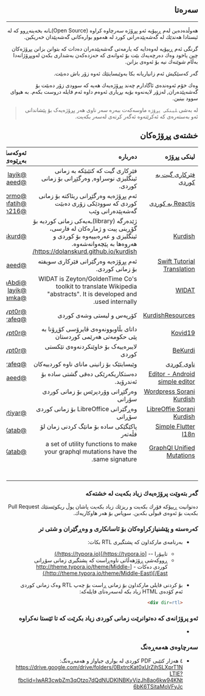 <div dir=rtl>

## سه‌ره‌تا

------



هه‌وڵده‌ده‌ین له‌م ڕیپۆیه‌ ئه‌و پڕۆژە سەرچاوە كراوه‌ (Open Source)ـانە بخه‌ینه‌ڕوو كه‌ له‌ ئیستادا هه‌ندێك لە گه‌شه‌پێده‌رانی كورد له ‌هه‌موو بواره‌كانی گه‌شه‌پێدان خه‌ریكین. 

گرنگی ئه‌م ڕیپۆیه‌ له‌وه‌دایه كه‌ یارمه‌تی گه‌شه‌پێده‌ران ده‌دات كه‌ بتوانن بزانن پڕۆژه‌كان چین یاخود وه‌ك ده‌رچه‌یه‌ك بێت بۆ ئه‌وانه‌ی كه‌ حه‌زده‌كه‌ن به‌شداری بكه‌ن له‌وپڕۆژانه‌دا بەڵام شوێنه‌ك نیه‌ بۆ ئه‌وه‌ی بزانن. 

گه‌ر كه‌سێكیش ئه‌م زانیاریانه‌ بكا به‌وێبسایتێك ئه‌وه‌ زۆر باش ده‌بێت.

وه‌ك خۆم ئه‌وه‌نده‌ی ئاگادارم چه‌ند پڕۆژه‌یه‌ك هه‌یه‌ كه‌ سوودی زۆر ده‌بێت بۆ گه‌شه‌پێده‌ران, له‌زۆر لایه‌نه‌وه‌ بۆیه‌ بڕیاری ئه‌وه‌م داوه‌ ئه‌م فایله‌ دروست بكه‌م. به‌ هیوای سوود بینین.



>لە بەشی ‍‍‍`لینکی پڕۆژە` ماوسەکەت ببەرە سەر ناوی هەر پڕۆژەیەک بۆ پێشاندانی ئەو بەستەرەی کە ئەکرێتەوە ئەگەر کرتەی لەسەر بکەیت.



## خشته‌ی پڕۆژه‌كان

 لینكی پڕۆژه‌ | ده‌رباره‌ | ئه‌وكه‌سانه‌ی به‌ڕێوه‌ی ده‌به‌ن | دۆخ 
---:|---:|---:|----
 [فێركاری گیت به‌ كوردی](https://github.com/layik/git-kurdi "https://github.com/layik/git-kurdi") | فێركاری گیت كه‌ كتێبێكه‌ به‌ زمانی ئینگلیزی نوسراوه‌, وه‌رگێڕانی بۆ زمانی کوردی. | [@layik](https://github.com/layik) <br /> [@rawandsaeed](https://github.com/rawandsaeed) | تەواونەکراو 
 [Reactjs به كوردی](https://github.com/reactjs/ku.reactjs.org "https://github.com/reactjs/ku.reactjs.org") | ئه‌م پڕۆژه‌یه‌ وه‌رگێڕانی ریئاكته‌ بۆ زمانی كوردی كه‌ سوودێكی زۆری ده‌بێت گه‌شه‌پێده‌رانی وێب | [@Herormo](https://github.com/herormo) <br /> [@Aranfatih](https://github.com/aranfatih) <br /> [@Goran216](https://github.com/Goran216) | تەواونەکراو 
[Kurdish](https://github.com/dolanskurd/kurdish "https://github.com/dolanskurd/kurdish") | ژێدەرگە (library)ـەیەکی زمانی کوردیە بۆ گۆڕینی پیت و ژمارەکان لە فارسی، ئینگلیزی و عەرەبییەوە بۆ کوردی و هەروەها بە پێچەوانەشەوە. <br />https://dolanskurd.github.io/kurdish/ | [@Dolanskurd](https://github.com/dolanskurd) | تەواوبوو 
[Swift Tutorial Translation](https://github.com/rawandsaeed/HWSTranslation "https://github.com/rawandsaeed/HWSTranslation") | ئه‌م پڕۆژه‌یه‌ وه‌رگێرانی فێركاری سویفته‌ بۆ زمانی كوردی. | [@rawandsaeed](https://github.com/rawandsaeed) | تەواونەکراو 
[WIDAT](https://github.com/FakhruddinAbdi/Widat "https://github.com/FakhruddinAbdi/Widat") | WIDAT is Zeyton/GoldenTime Co's toolkit to translate Wikipedia "abstracts". It is developed and used internally. | [@FakhruddinAbdi](https://github.com/FakhruddinAbdi) <br /> [@layik](https://github.com/layik) <br /> [@payamka](https://github.com/payamka) | تەواوبوو 
[KurdishResources](https://github.com/DevelopersTree/KurdishResources "https://github.com/DevelopersTree/KurdishResources") | کۆرپەس  و لیستی وشەی کوردی | [@encrypt0r](https://github.com/encrypt0r) <br /> [@aramrafeq](https://github.com/aramrafeq) | تەواوبوو 
[Kovid19](https://github.com/DevelopersTree/Kovid19 "https://github.com/DevelopersTree/Kovid19") | داتای بڵاوبوونەوەی ڤایرۆسی کۆڕۆنا بە پێی حکومەتی هەرێمی کوردستان | [@encrypt0r](https://github.com/encrypt0r) | تەواوبوو 
[BeKurdi](https://github.com/DevelopersTree/BeKurdi "https://github.com/DevelopersTree/BeKurdi") | لایبرەییەک بۆ خاوێنکردنەوەی تێکستی کوردی | [@encrypt0r](https://github.com/encrypt0r) | تەواوبوو 
[ناوی کوردی](https://www.nawikurdi.com/ "https://www.nawikurdi.com/") | وێبسایتێک بۆ زانینی مانای ناوە کوردییەکان | [@aramrafeq](https://github.com/aramrafeq) | تەواوبوو 
[Editor - Android simple  editor](https://github.com/billthefarmer/editor "https://github.com/billthefarmer/editor") | دەستکاریکەرێکی دەقی گشتی سادە بۆ ئەندرۆید. | [@rawandsaeed](https://github.com/rawandsaeed) | تەواوبوو 
[Wordpress Sorani Kurdish](https://make.wordpress.org/polyglots/teams/?locale=ckb "https://make.wordpress.org/polyglots/teams/?locale=ckb") | وەرگێڕانی وۆردپرێس بۆ زمانی کوردی سۆرانی |  | تەواونەبوو 
 [LibreOffie Sorani Kurdish](https://translations.documentfoundation.org/projects/libo_ui-master/scp2sourceonlineupdate/ckb/#overview "https://translations.documentfoundation.org/projects/libo_ui-master/scp2sourceonlineupdate/ckb/#overview") | وەڕگێرانی LibreOffice بۆ زمانی کوردی سۆڕانی | [@Jwtiyar](https://twitter.com/jwtiyar) | تەواونەبوو 
 [Simple Flutter I18n](https://github.com/A7madXatab/simple_flutter_i18n) |  پاکێگێکی ساده‌ بۆ مانێگ کردنی زمان لۆ فڵه‌ته‌ر | [@A7madXatab](https://github.com/A7madXatab) | ته‌واوبوو
  [GraphQl Unified Mutations](https://github.com/A7madXatab/graphql-unified-mutations) |a set of utility functions to make your graphql mutations have the same signature.| [@A7madXatab](https://github.com/A7madXatab) | ته‌واوبوو
  |  | |  
  |  | |  
  |  | |  
  |  | |  
  |  | |  
  |  | |  
  |  | |  



### گه‌ر بته‌وێت پرۆژه‌یه‌ك زیاد بكه‌یت له‌ خشته‌كه‌

ده‌توانیت ڕیپۆكه‌ فۆرك بكه‌یت و ریزێك زیاد بكه‌یت پاشان پوڵ ریكوێستێك Pull Request بكه‌یت بۆ ئه‌وه‌ی قبوڵی بكه‌ین. سوپاس بۆ هه‌ر هاوكاریه‌ك.

 

### کەرەستە و پێشنیازکراوەکان بۆ ئاسانکاری و وەڕگێران و شتی تر

- بەرنامەی مارکداون کە پشتگیری RTL بکات: 
  - تایپۆرا -- [https://typora.io/](https://typora.io/)  
  - ڕووکەشی ڕۆژهەڵاتی ناوەڕاست کە پشتگیری زمانی سۆڕانی کوردی دەکات - [http://theme.typora.io/theme/Middle-East/](http://theme.typora.io/theme/Middle-East/)
  
- بۆ کردنی فایلی مارکداون بۆ زمانی ڕاست بۆ چەپ RTL وەک زمانی کوردی ئەم کۆدەی HTML زیاد بکە لەسەرەتای فایلەکە:  

  ```html
  <div dir=rtl>
  ```

  

### ئەو پرۆژانەی کە دەتوانرێت زمانی کوردی زیاد بکرێت کە تا ئێستا نەکراوە 

- 

### سەرچاوەی هەمەڕەنگ 

- ٤ هەزار کتێبی PDF کوردی لە بواری جیاواز و هەمەڕەنگ: https://drive.google.com/drive/folders/0BxtrcKat0xUrZjhSLXprT1NLTlE?fbclid=IwAR3cwbZm3qOtzo7dQdNUDKINBKyVizJh8ao6kw94KNt6bK6TSitaMoVFyJc
>
